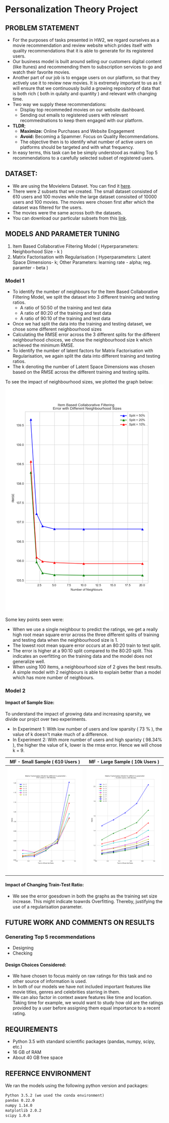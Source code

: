 # Personalization Theory Project

## PROBLEM STATEMENT
- For the purposes of tasks presented in HW2, we regard ourselves as a movie recommendation and review website which prides itself with quality recommendations that it is able to generate for its registered users. 
- Our business model is built around selling our customers digital content (like Itunes) and recommending them to subscription services to go and watch their favorite movies. 
- Another part of our job is to engage users on our platform, so that they actively use it to review new movies. It is extremely important to us as it will ensure that we continuously build a growing repository of data that is both rich ( both in qulaity and quantity ) and relevant with changing time.
- Two way we supply these recommendations:
  - Display top recommeded movies on our website dashboard.
  - Sending out emails to registered users with relevant recommednations to keep them engaged with our platform.
- **TLDR**; 
  - **Maximize:** Online Purchases and Website Engagement  
  - **Avoid:** Becoming a Spammer. Focus on Quality Recommendations. 
  - The objective then is to identify what number of active users on platforms should be targeted and with what frequency.
- In easy terms, this task can be be simply understood as making Top 5 recommendations to a carefully selected subset of registered users.

## DATASET:
- We are using the Movielens Dataset. You can find it [here](https://grouplens.org/datasets/movielens/20m/). 
- There were 2 subsets that we created. The small dataset consisted of 610 users and 100 movies while the large dataset consisited of 10000 users and 100 movies. The movies were chosen first after which the dataset was filtered for the users. 
- The movies were the same across both the datasets. 
- You can download our particular subsets from this [link](https://www.dropbox.com/s/bv8cgvze1h1qhmw/E4571_HW2_Dataset.zip?dl=0).

## MODELS AND PARAMETER TUNING
1. Item Based Collaborative Filtering Model 
  ( Hyperparameters: Neighborhood Size - k )
2. Matrix Factorisation with Regularisation
  ( Hyperparameters: Latent Space Dimensions- k; Other Parameters: learning rate - alpha; reg. paramter - beta ) 

### Model 1
- To identify the number of neighbours for the Item Based Collaborative Filtering Model, we split the dataset into 3 different training and testing ratios. 
  - A ratio of 50:50 of the training and test data
  - A ratio of 80:20 of the training and test data
  - A ratio of 90:10 of the training and test data
- Once we had split the data into the training and testing dataset, we chose some different neighbourhood sizes 
- Calculating the RMSE error across the 3 different splits for the different neighbourhood choices, we chose the neighbourhood size k which achieved the minimum RMSE. 
- To identify the number of latent factors for Matrix Factorisation with Regularisation, we again split the data into different training and testing ratios.
- The k denoting the number of Latent Space Dimensions was chosen based on the RMSE across the different training and testing splits.

To see the impact of neighbourhood sizes, we plotted the graph below:
![item](img/Item-CF.png) 

Some key points seen were: 
- When we use a single neighbour to predict the ratings, we get a really high root mean square error across the three different splits of training and testing data when the neighbourhood size is 1.
- The lowest root mean square error occurs at an 80:20 train to test split.
- The error is higher at a 90:10 split compared to the 80:20 split. This indicates an overfitting on the training data and the model does not generalize well.
- When using 100 items, a neighbourhood size of 2 gives the best results. A simple model with 2 neighbours is able to explain better than a model which has more number of neighbours.

### Model 2
#### Impact of Sample Size: 
To understand the impact of growing data and increasing sparsity, we divide our projct over two experiments.
- In Experiment 1: With low number of users and low sparsity ( 73 % ), the value of k doesn't make much of a difference.
- In Experiment 2: With more number of users and high sparisty ( 98.34% ), the higher the value of k, lower is the rmse error. Hence we will chose k = 9.

| MF - Small Sample ( 610 Users )  |  MF - Large Sample ( 10k Users )|
|----------------------------------|---------------------------------|
|![mf-small](img/MF-small.png)     |![mf-large](img/MF-Large.png)    |

#### Impact of Changing Train-Test Ratio: 
- We see the error goesdown in both the graphs as the training set size increase. This might indicate toawrds Overfitting. Thereby, justifying the use of a regularisation parameter.  


## FUTURE WORK AND COMMENTS ON RESULTS

### Generating Top 5 recommendations
- Designing
- Checking

#### Design Choices Considered:
- We have chosen to focus mainly on raw ratings for this task and no other source of information is used.
- In both of our models we have not included important features like movie titles, genres and celebrities starring in them. 
- We can also factor in context aware features like time and location. Taking time for example, we would want to study how old are the ratings provided by a user before assigning them equal importance to a recent rating.

## REQUIREMENTS
* Python 3.5 with standard scientific packages (pandas, numpy, scipy, etc.)
* 16 GB of RAM
* About 40 GB free space

## REFERNCE ENVIRONMENT
We ran the models using the following python version and packages:
```
Python 3.5.2 (we used the conda environment)
pandas 0.22.0
numpy 1.14.0
matplotlib 2.0.2
scipy 1.0.0
```
